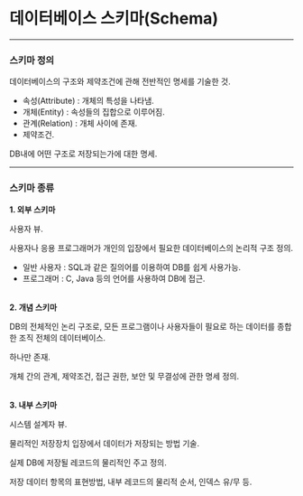 # 데이터베이스 스키마(Schema)

---

### 스키마 정의

데이터베이스의 구조와 제약조건에 관해 전반적인 명세를 기술한 것.

- 속성(Attribute) : 개체의 특성을 나타냄.
- 개체(Entity) : 속성들의 집합으로 이루어짐.
- 관계(Relation) : 개체 사이에 존재.
- 제약조건.

DB내에 어떤 구조로 저장되는가에 대한 명세.

---

### 스키마 종류

**1. 외부 스키마**

사용자 뷰.

사용자나 응용 프로그래머가 개인의 입장에서 필요한 데이터베이스의 논리적 구조 정의.

- 일반 사용자 : SQL과 같은 질의어를 이용하여 DB를 쉽게 사용가능.
- 프로그래머 : C, Java 등의 언어를 사용하여 DB에 접근.
</br></br>

**2. 개념 스키마**

DB의 전체적인 논리 구조로, 모든 프로그램이나 사용자들이 필요로 하는 데이터를 종합한 조직 전체의 데이터베이스.

하나만 존재.

개체 간의 관계, 제약조건, 접근 권한, 보안 및 무결성에 관한 명세 정의.
</br></br>

**3. 내부 스키마**

시스템 설계자 뷰.

물리적인 저장장치 입장에서 데이터가 저장되는 방법 기술.

실제 DB에 저장될 레코드의 물리적인 주고 정의.

저장 데이터 항목의 표현방법, 내부 레코드의 물리적 순서, 인덱스 유/무 등.
